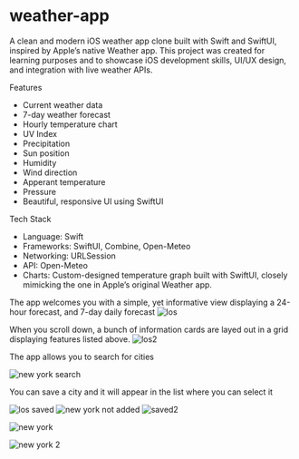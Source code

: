# weather-app
A clean and modern iOS weather app clone built with Swift and SwiftUI, inspired by Apple’s native Weather app. This project was created for learning purposes and to showcase iOS development skills, UI/UX design, and integration with live weather APIs.

Features

- Current weather data
- 7-day weather forecast
- Hourly temperature chart
- UV Index
- Precipitation
- Sun position
- Humidity
- Wind direction
- Apperant temperature
- Pressure
- Beautiful, responsive UI using SwiftUI


Tech Stack

- Language: Swift
- Frameworks: SwiftUI, Combine, Open-Meteo
- Networking: URLSession
- API: Open-Meteo
- Charts: Custom-designed temperature graph built with SwiftUI, closely mimicking the one in Apple’s original Weather app.

The app welcomes you with a simple, yet informative view displaying a 24-hour forecast, and 7-day daily forecast
![los](https://github.com/user-attachments/assets/da206301-1aa0-4c5e-867c-21505df855f2)

When you scroll down, a bunch of information cards are layed out in a grid displaying features listed above.
![los2](https://github.com/user-attachments/assets/f195c44a-f9bb-44a6-9f59-8ff219fdde7c)

The app allows you to search for cities

![new york search](https://github.com/user-attachments/assets/391bf8f3-5381-4cc0-89c9-de6daffe3aee)

You can save a city and it will appear in the list where you can select it

![los saved](https://github.com/user-attachments/assets/64360fb8-fe66-46ef-81fe-ed4d7b898498)
![new york not added](https://github.com/user-attachments/assets/18d75924-c5e7-4a42-8666-35188edd1466)
![saved2](https://github.com/user-attachments/assets/a070d65d-e3cf-4f2e-897e-ca29886351d8)

![new york](https://github.com/user-attachments/assets/5a3eac7f-c765-4808-a6cb-315de91ef8f0)

![new york 2](https://github.com/user-attachments/assets/5bef5692-9332-4c70-a146-4c3e17aa4e0f)
